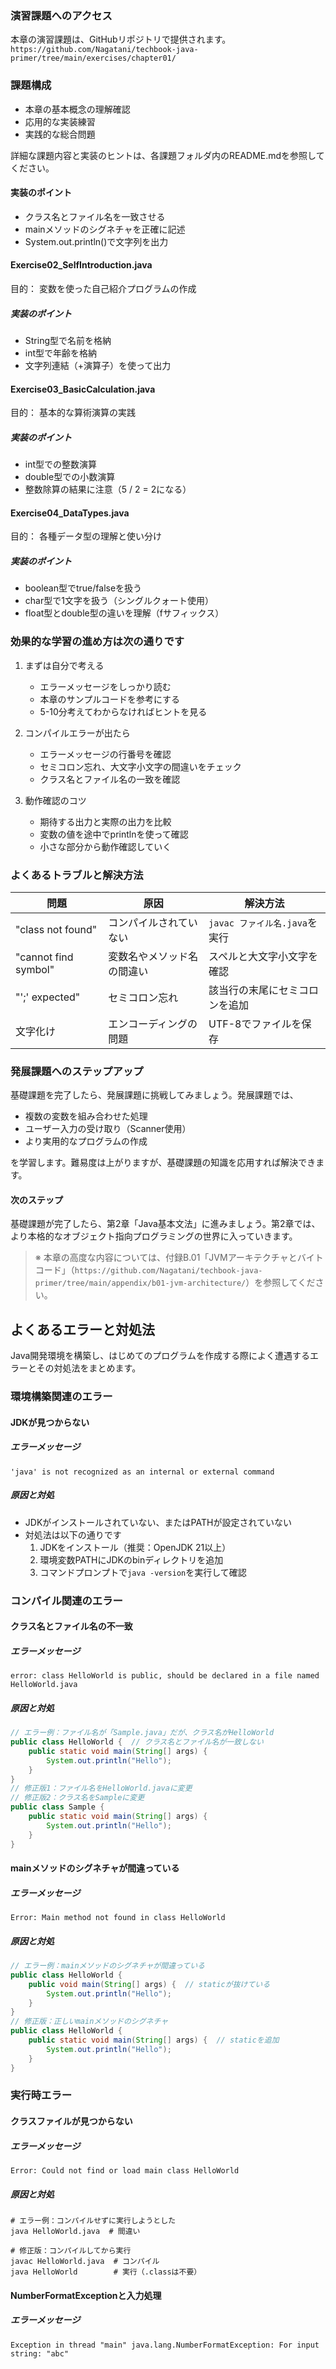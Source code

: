 <!-- 
校正チャンク情報
================
元ファイル: chapter01-introduction.md
チャンク: 4/6
行範囲: 565 - 748
作成日時: 2025-08-02 22:02:46

校正時の注意事項:
- 文章の流れは前後のチャンクを考慮してください
- このヘッダーとフッターは校正対象外です
- 校正が完了したらステータスを「completed」に変更してください
================
-->

### 演習課題へのアクセス
本章の演習課題は、GitHubリポジトリで提供されます。<br>
`https://github.com/Nagatani/techbook-java-primer/tree/main/exercises/chapter01/`

### 課題構成
- 本章の基本概念の理解確認
- 応用的な実装練習
- 実践的な総合問題

詳細な課題内容と実装のヒントは、各課題フォルダ内のREADME.mdを参照してください。

#### 実装のポイント
- クラス名とファイル名を一致させる
- mainメソッドのシグネチャを正確に記述
- System.out.println()で文字列を出力

#### Exercise02_SelfIntroduction.java  

目的： 変数を使った自己紹介プログラムの作成

##### 実装のポイント
- String型で名前を格納
- int型で年齢を格納
- 文字列連結（+演算子）を使って出力

#### Exercise03_BasicCalculation.java

目的： 基本的な算術演算の実践

##### 実装のポイント
- int型での整数演算
- double型での小数演算
- 整数除算の結果に注意（5 / 2 = 2になる）

#### Exercise04_DataTypes.java

目的： 各種データ型の理解と使い分け

##### 実装のポイント
- boolean型でtrue/falseを扱う
- char型で1文字を扱う（シングルクォート使用）
- float型とdouble型の違いを理解（fサフィックス）

### 効果的な学習の進め方は次の通りです

1. まずは自分で考える
   - エラーメッセージをしっかり読む
   - 本章のサンプルコードを参考にする
   - 5-10分考えてわからなければヒントを見る

2. コンパイルエラーが出たら
   - エラーメッセージの行番号を確認
   - セミコロン忘れ、大文字小文字の間違いをチェック
   - クラス名とファイル名の一致を確認

3. 動作確認のコツ
   - 期待する出力と実際の出力を比較
   - 変数の値を途中でprintlnを使って確認
   - 小さな部分から動作確認していく

### よくあるトラブルと解決方法

| 問題 | 原因 | 解決方法 |
|------|------|----------|
| "class not found" | コンパイルされていない | `javac ファイル名.java`を実行 |
| "cannot find symbol" | 変数名やメソッド名の間違い | スペルと大文字小文字を確認 |
| "';' expected" | セミコロン忘れ | 該当行の末尾にセミコロンを追加 |
| 文字化け | エンコーディングの問題 | UTF-8でファイルを保存 |

### 発展課題へのステップアップ

基礎課題を完了したら、発展課題に挑戦してみましょう。発展課題では、
- 複数の変数を組み合わせた処理
- ユーザー入力の受け取り（Scanner使用）
- より実用的なプログラムの作成

を学習します。難易度は上がりますが、基礎課題の知識を応用すれば解決できます。

#### 次のステップ
基礎課題が完了したら、第2章「Java基本文法」に進みましょう。第2章では、より本格的なオブジェクト指向プログラミングの世界に入っていきます。

> ※ 本章の高度な内容については、付録B.01「JVMアーキテクチャとバイトコード」（`https://github.com/Nagatani/techbook-java-primer/tree/main/appendix/b01-jvm-architecture/`）を参照してください。

## よくあるエラーと対処法

Java開発環境を構築し、はじめてのプログラムを作成する際によく遭遇するエラーとその対処法をまとめます。

### 環境構築関連のエラー

#### JDKが見つからない

##### エラーメッセージ

```
'java' is not recognized as an internal or external command
```

##### 原因と対処

- JDKがインストールされていない、またはPATHが設定されていない
- 対処法は以下の通りです
  1. JDKをインストール（推奨：OpenJDK 21以上）
  2. 環境変数PATHにJDKのbinディレクトリを追加
  3. コマンドプロンプトで`java -version`を実行して確認

### コンパイル関連のエラー

#### クラス名とファイル名の不一致

##### エラーメッセージ
```
error: class HelloWorld is public, should be declared in a file named HelloWorld.java
```

##### 原因と対処
```java
// エラー例：ファイル名が「Sample.java」だが、クラス名がHelloWorld
public class HelloWorld {  // クラス名とファイル名が一致しない
    public static void main(String[] args) {
        System.out.println("Hello");
    }
}
// 修正版1：ファイル名をHelloWorld.javaに変更
// 修正版2：クラス名をSampleに変更
public class Sample {
    public static void main(String[] args) {
        System.out.println("Hello");
    }
}
```

#### mainメソッドのシグネチャが間違っている

##### エラーメッセージ

```
Error: Main method not found in class HelloWorld
```

##### 原因と対処

```java
// エラー例：mainメソッドのシグネチャが間違っている
public class HelloWorld {
    public void main(String[] args) {  // staticが抜けている
        System.out.println("Hello");
    }
}
// 修正版：正しいmainメソッドのシグネチャ
public class HelloWorld {
    public static void main(String[] args) {  // staticを追加
        System.out.println("Hello");
    }
}
```

### 実行時エラー

#### クラスファイルが見つからない

##### エラーメッセージ
```
Error: Could not find or load main class HelloWorld
```

##### 原因と対処

```
# エラー例：コンパイルせずに実行しようとした
java HelloWorld.java  # 間違い

# 修正版：コンパイルしてから実行
javac HelloWorld.java  # コンパイル
java HelloWorld        # 実行（.classは不要）
```

#### NumberFormatExceptionと入力処理

##### エラーメッセージ

```
Exception in thread "main" java.lang.NumberFormatException: For input string: "abc"
```



<!-- 
================
チャンク 4/6 の終了
校正ステータス: [ ] 未完了 / [ ] 完了
================
-->
